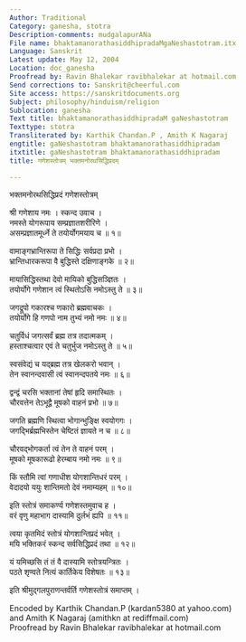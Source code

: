 ```yaml
---
Author: Traditional
Category: ganesha, stotra
Description-comments: mudgalapurANa
File name: bhaktamanorathasiddhipradaMgaNeshastotram.itx
Language: Sanskrit
Latest update: May 12, 2004
Location: doc_ganesha
Proofread by: Ravin Bhalekar ravibhalekar at hotmail.com
Send corrections to: Sanskrit@cheerful.com
Site access: https://sanskritdocuments.org
Subject: philosophy/hinduism/religion
Sublocation: ganesha
Text title: bhaktamanorathasiddhipradaM gaNeshastotram
Texttype: stotra
Transliterated by: Karthik Chandan.P , Amith K Nagaraj
engtitle: gaNeshastotram bhaktamanorathasiddhipradam
itxtitle: gaNeshastotram bhaktamanorathasiddhipradam
title: गणेशस्तोत्रम् भक्तमनोरथसिद्धिप्रदम्

---
```

  
 भक्तमनोरथसिद्धिप्रदं गणेशस्तोत्रम्   
  
श्री गणेशाय नमः । स्कन्द उवाच ।  
नमस्ते योगरूपाय सम्प्रज्ञातशरीरिणे ।  
असम्प्रज्ञातमूर्ध्ने ते तयोर्योगमयाय च ॥ १॥  
  
वामाङ्गभ्रान्तिरूपा ते सिद्धिः सर्वप्रदा प्रभो ।  
भ्रान्तिधारकरूपा वै बुद्धिस्ते दक्षिणाङ्गके ॥ २॥  
  
मायासिद्धिस्तथा देवो मायिको बुद्धिसञ्ज्ञितः ।  
तयोर्योगे गणेशान त्वं स्थितोऽसि नमोऽस्तु ते ॥ ३॥  
  
जगद्रूपो गकारश्च णकारो ब्रह्मवाचकः ।  
तयोर्योगे हि गणपो नाम तुभ्यं नमो नमः ॥ ४॥  
  
चतुर्विधं जगत्सर्वं ब्रह्म तत्र तदात्मकम् ।  
हस्ताश्चत्वार एवं ते चतुर्भुज नमोऽस्तु ते ॥ ५॥  
  
स्वसंवेद्यं च यद्ब्रह्म तत्र खेलकरो भवान् ।  
तेन स्वानन्दवासी त्वं स्वानन्दपतये नमः ॥ ६॥  
  
द्वन्द्वं चरसि भक्तानां तेषां हृदि समास्थितः ।  
चौरवत्तेन तेऽभूद्वै मूषको वाहनं प्रभो ॥ ७॥  
  
जगति ब्रह्मणि स्थित्वा भोगान्भुङ्क्षि स्वयोगगः ।  
जगद्भिर्ब्रह्मभिस्तेन चेष्टितं ज्ञायते न च ॥ ८॥  
  
चौरवद्भोगकर्ता त्वं तेन ते वाहनं परम् ।  
मूषको मूषकारूढो हेरम्बाय नमो नमः ॥ ९॥  
  
किं स्तौमि त्वां गणाधीश योगशान्तिधरं परम् ।  
वेदादयो ययुः शान्तिमतो देवं नमाम्यहम् ॥ १०॥  
  
इति स्तोत्रं समाकर्ण्य गणेशस्तमुवाच ह ।  
वरं वृणु महाभाग दास्यामि दुर्लभं ह्यपि ॥ ११॥  
  
त्वया कृतमिदं स्तोत्रं योगशान्तिप्रदं भवेत् ।  
मयि भक्तिकरं स्कन्द सर्वसिद्धिप्रदं तथा ॥ १२॥  
  
यं यमिच्छसि तं तं वै दास्यामि स्तोत्रयन्त्रितः ।  
पठते शृण्वते नित्यं कार्तिकेय विशेषतः ॥ १३॥  
  
इति श्रीमुद्गलपुराणन्तर्वर्ति गणेशस्तोत्रं समाप्तम् ।  
  
Encoded by Karthik Chandan.P (kardan5380 at yahoo.com)  
and Amith K Nagaraj (amithkn at rediffmail.com)  
Proofread by Ravin Bhalekar ravibhalekar at hotmail.com  
  
  

